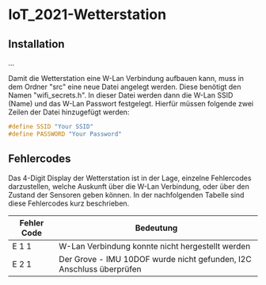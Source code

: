 # IoT_2021-Wetterstation

## Installation
...

Damit die Wetterstation eine W-Lan Verbindung aufbauen kann, muss in dem Ordner "src" eine neue Datei angelegt werden.
Diese benötigt den Namen "wifi_secrets.h". In dieser Datei werden dann die W-Lan SSID (Name) und das W-Lan Passwort festgelegt.
Hierfür müssen folgende zwei Zeilen der Datei hinzugefügt werden:
```c
#define SSID "Your SSID"
#define PASSWORD "Your Password"
```

## Fehlercodes

Das 4-Digit Display der Wetterstation ist in der Lage, einzelne Fehlercodes darzustellen, welche Auskunft über die W-Lan Verbindung, oder über den Zustand der Sensoren geben können. In der nachfolgenden Tabelle sind diese Fehlercodes kurz beschrieben.

Fehler Code | Bedeutung
----------- | -----------
E 1 1       | W-Lan Verbindung konnte nicht hergestellt werden
E 2 1       | Der Grove - IMU 10DOF wurde nicht gefunden, I2C Anschluss überprüfen

